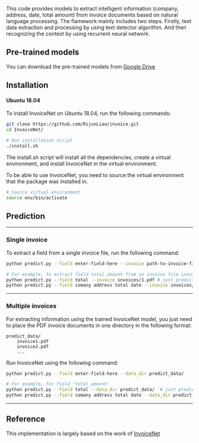 This code provides models to extract intelligent information (company, address, date, total amount) from invoice documents based on natural language processing. The flamework mainly includes two steps. Firstly, text data extraction and processing by using text detector algorithm. And then recognizing the context by using recurrent neural network. 


## Pre-trained models
You can download the pre-trained models from [Google Drive](https://drive.google.com/drive/folders/1_5hhevbrEkQ0-1Duwbfs-TfTW2Mwwvic?usp=sharing)

## Installation

#### Ubuntu 18.04

To install InvoiceNet on Ubuntu 18.04, run the following commands:

```bash
git clone https://github.com/RijunLiao/invoice.git
cd InvoiceNet/

# Run installation script
./install.sh
```

The install.sh script will install all the dependencies, create a virtual environment, and install InvoiceNet in the virtual environment.

To be able to use InvoiceNet, you need to source the virtual environment that the package was installed in.

```bash
# Source virtual environment
source env/bin/activate
```

## Prediction

---

### Single invoice
To extract a field from a single invoice file, run the following command:

```bash
python predict.py --field enter-field-here --invoice path-to-invoice-file

# For example, to extract field total_amount from an invoice file invoices/1.pdf
python predict.py --field total --invoice invoices/1.pdf # just predict the amount
python predict.py --field comany address total date --invoice invoices/1.pdf # predict the comany address total date at the same time
```

---

### Multiple invoices
For extracting information using the trained InvoiceNet model, you just need to place the PDF invoice documents in one directory in the following format:

```
predict_data/
    invoice1.pdf
    invoice2.pdf
    ...
```

Run InvoiceNet using the following command:
```bash
python predict.py --field enter-field-here --data_dir predict_data/

# For example, for field 'total_amount'
python predict.py --field total --data_dir predict_data/  # just predict the amount
python predict.py --field comany address total date --data_dir predict_data/ # predict the omany address total date at the same time
```
---

## Reference
This implementation is largely based on the work of [InvoiceNet](https://github.com/naiveHobo/InvoiceNet)
